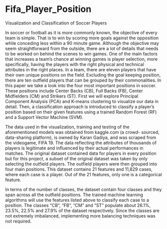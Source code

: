 # Fifa_Player_Position
Visualization and Classification of Soccer Players

In soccer or football as it is more commonly known, the objective of every team is simple. That is to win by scoring more goals against the opposition while conceding less within a 90 minute game. Although the objective may seem straightforward from the outside, there are a lot of details that needs to be worked on behind the scenes to win games.
One of the main factors that increases a team’s chance at winning games is player selection, more specifically, having the players with the right physical and technical attributes in the right places. In a team, there are eleven players that have their own unique positions on the field. Excluding the goal keeping position, there are ten outfield players that can be grouped by their commonalities. In this paper we take a look into the four most important positions in soccer. These positions include Center Backs (CB), Full Backs (FB), Center Midfielders (CM) and Strikers (ST). First we will explore Principal Component Analysis (PCA) and K-means clustering to visualize our data in detail. Then, a classification approach is introduced to classify a player’s position based on their given features using a trained Random Forest (RF) and a Support Vector Machine (SVM).

The data used in the visualization, training and testing of the aforementioned models was obtained from kaggle.com (a crowd- sourced, data-sharing platform), is owned by Karan Gadiya, and was scraped from the videogame, FIFA 19. The data reflecting the attributes of thousands of players is legitimate and influenced by their actual performances in matches. The original dataset contained data for players in every position but for this project, a subset of the original dataset was taken by only selecting the outfield players. The outfield players were then grouped into four main positions.
This dataset contains 21 features and 11,829 cases, where each case is a player. Out of the 21 features, only one is a categorical feature.

In terms of the number of classes, the dataset contain four classes and they span across all the outfield positions. The trained machine learning algorithms will use the features listed above to classify each case to a position. The classes “CB”, “FB”, “CM” and “ST” populate about 26.1%, 23.5%, 22.5% and 27.9% of the dataset respectively. Since the classes are not extremely imbalanced, implementing more balancing techniques was not required.
